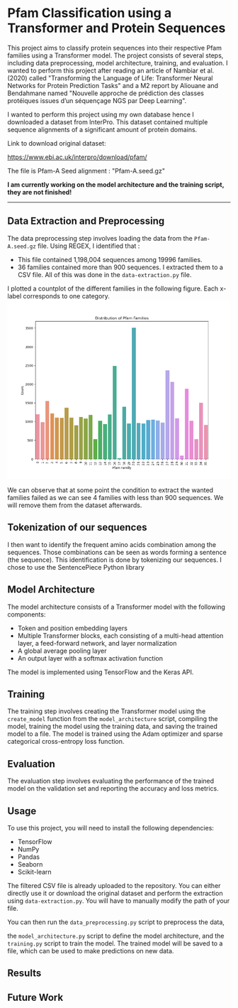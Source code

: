 # Pfam Classification using a Transformer and Protein Sequences

This project aims to classify protein sequences into their respective Pfam families using a Transformer model. The project consists of several steps, including data preprocessing, model architecture, training, and evaluation. I wanted to perform this project after reading an article of Nambiar et al. (2020) called "Transforming the Language of Life: Transformer Neural Networks for Protein Prediction Tasks" and a M2 report by Aliouane and Bendahmane named "Nouvelle approche de prédiction des classes protéiques issues d’un séquençage NGS par Deep Learning".

I wanted to perform this project using my own database hence I downloaded a dataset from InterPro. This dataset contained multiple sequence alignments of a significant amount of protein domains.

Link to download original dataset:

https://www.ebi.ac.uk/interpro/download/pfam/

The file is Pfam-A Seed alignment : "Pfam-A.seed.gz"

**I am currently working on the model architecture and the training script, they are not finished!**

---

## Data Extraction and Preprocessing

The data preprocessing step involves loading the data from the `Pfam-A.seed.gz` file.
Using REGEX, I identified that :
* This file contained 1,198,004 sequences among 19996 families.
* 36 families contained more than 900 sequences. I extracted them to a CSV file. All of this was done in the `data-extraction.py` file.

I plotted a countplot of the different families in the following figure. Each x-label corresponds to one category.
![Number of sequences per category](family_distribution.png)

We can observe that at some point the condition to extract the wanted families failed as we can see 4 families with less than 900 sequences. We will remove them from the dataset afterwards.

## Tokenization of our sequences

I then want to identify the frequent amino acids combination among the sequences. Those combinations can be seen as words forming a sentence (the sequence).
This identification is done by tokenizing our sequences.
I chose to use the SentencePiece Python library

## Model Architecture

The model architecture consists of a Transformer model with the following components:

* Token and position embedding layers
* Multiple Transformer blocks, each consisting of a multi-head attention layer, a feed-forward network, and layer normalization
* A global average pooling layer
* An output layer with a softmax activation function

The model is implemented using TensorFlow and the Keras API.


## Training

The training step involves creating the Transformer model using the `create_model` function from the `model_architecture` script, compiling the model, training the model using the training data, and saving the trained model to a file. The model is trained using the Adam optimizer and sparse categorical cross-entropy loss function.

## Evaluation

The evaluation step involves evaluating the performance of the trained model on the validation set and reporting the accuracy and loss metrics.

## Usage

To use this project, you will need to install the following dependencies:

* TensorFlow
* NumPy
* Pandas
* Seaborn
* Scikit-learn

The filtered CSV file is already uploaded to the repository. You can either directly use it or download the original dataset and perform the extraction using `data-extraction.py`. You will have to manually modify the path of your file.

You can then run the `data_preprocessing.py` script to preprocess the data,

the `model_architecture.py` script to define the model architecture, and the `training.py` script to train the model. The trained model will be saved to a file, which can be used to make predictions on new data.

## Results

## Future Work



